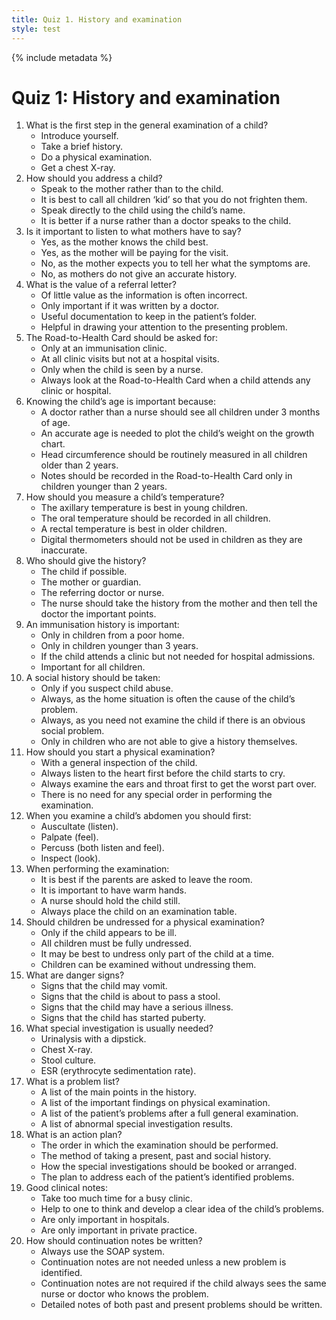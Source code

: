 ```yaml
---
title: Quiz 1. History and examination
style: test
---
```


{% include metadata %}

# Quiz 1: History and examination

1.	What is the first step in the general examination of a child?
	+	Introduce yourself.
	-	Take a brief history.
	-	Do a physical examination.
	-	Get a chest X-ray.
2.	How should you address a child?
	-	Speak to the mother rather than to the child.
	-	It is best to call all children ‘kid’ so that you do not frighten them.
	+	Speak directly to the child using the child’s name.
	-	It is better if a nurse rather than a doctor speaks to the child.
3.	Is it important to listen to what mothers have to say?
	+	Yes, as the mother knows the child best.
	-	Yes, as the mother will be paying for the visit.
	-	No, as the mother expects you to tell her what the symptoms are.
	-	No, as mothers do not give an accurate history.
4.	What is the value of a referral letter?
	-	Of little value as the information is often incorrect.
	-	Only important if it was written by a doctor.
	-	Useful documentation to keep in the patient’s folder.
	+	Helpful in drawing your attention to the presenting problem.
5.	The Road-to-Health Card should be asked for:
	-	Only at an immunisation clinic.
	-	At all clinic visits but not at a hospital visits.
	-	Only when the child is seen by a nurse.
	+	Always look at the Road-to-Health Card when a child attends any clinic or hospital.
6.	Knowing the child’s age is important because:
	-	A doctor rather than a nurse should see all children under 3 months of age.
	+	An accurate age is needed to plot the child’s weight on the growth chart.
	-	Head circumference should be routinely measured in all children older than 2 years.
	-	Notes should be recorded in the Road-to-Health Card only in children younger than 2 years.
7.	How should you measure a child’s temperature?
	+	The axillary temperature is best in young children.
	-	The oral temperature should be recorded in all children.
	-	A rectal temperature is best in older children.
	-	Digital thermometers should not be used in children as they are inaccurate.
8.	Who should give the history?
	+	The child if possible.
	-	The mother or guardian.
	-	The referring doctor or nurse.
	-	The nurse should take the history from the mother and then tell the doctor the important points.
9.	An immunisation history is important:
	-	Only in children from a poor home.
	-	Only in children younger than 3 years.
	-	If the child attends a clinic but not needed for hospital admissions.
	+	Important for all children.
10.	A social history should be taken:
	-	Only if you suspect child abuse.
	+	Always, as the home situation is often the cause of the child’s problem.
	-	Always, as you need not examine the child if there is an obvious social problem.
	-	Only in children who are not able to give a history themselves.
11.	How should you start a physical examination?
	+	With a general inspection of the child.
	-	Always listen to the heart first before the child starts to cry.
	-	Always examine the ears and throat first to get the worst part over.
	-	There is no need for any special order in performing the examination.
12.	When you examine a child’s abdomen you should first:
	-	Auscultate (listen).
	-	Palpate (feel).
	-	Percuss (both listen and feel).
	+	Inspect (look).
13.	When performing the examination:
	-	It is best if the parents are asked to leave the room.
	+	It is important to have warm hands.
	-	A nurse should hold the child still.
	-	Always place the child on an examination table.
14.	Should children be undressed for a physical examination?
	-	Only if the child appears to be ill.
	-	All children must be fully undressed.
	+	It may be best to undress only part of the child at a time.
	-	Children can be examined without undressing them.
15.	What are danger signs?
	-	Signs that the child may vomit.
	-	Signs that the child is about to pass a stool.
	+	Signs that the child may have a serious illness.
	-	Signs that the child has started puberty.
16.	What special investigation is usually needed?
	+	Urinalysis with a dipstick.
	-	Chest X-ray.
	-	Stool culture.
	-	ESR (erythrocyte sedimentation rate).
17.	What is a problem list?
	-	A list of the main points in the history.
	-	A list of the important findings on physical examination.
	+	A list of the patient’s problems after a full general examination.
	-	A list of abnormal special investigation results.
18.	What is an action plan?
	-	The order in which the examination should be performed.
	-	The method of taking a present, past and social history.
	-	How the special investigations should be booked or arranged.
	+	The plan to address each of the patient’s identified problems.
19.	Good clinical notes:
	-	Take too much time for a busy clinic.
	+	Help to one to think and develop a clear idea of the child’s problems.
	-	Are only important in hospitals.
	-	Are only important in private practice.
20.	How should continuation notes be written?
	+	Always use the SOAP system.
	-	Continuation notes are not needed unless a new problem is identified.
	-	Continuation notes are not required if the child always sees the same nurse or doctor who knows the problem.
	-	Detailed notes of both past and present problems should be written.
